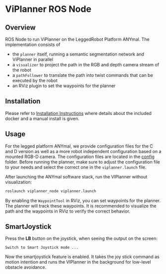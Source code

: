 # ViPlanner ROS Node

## Overview

ROS Node to run ViPlanner on the LeggedRobot Platform ANYmal.
The implementation consists of
- the `planner` itself, running a semantic segmentation network and ViPlanner in parallel
- a `visualizer` to project the path in the RGB and depth camera stream of the robot
- a `pathFollower` to translate the path into twist commands that can be executed by the robot
- an RViz plugin to set the waypoints for the planner


## Installation

Please refer to [Installation Instructions](./INSTALL.md) where details about the included docker and a manual install is given.

## Usage

For the legged platform ANYmal, we provide configuration files for the C and D version as well as a more robot independent configuration based on a mounted RGB-D camera. The configuration files are located in the [config](./planner/config/) folder. Before running the planner, make sure to adjust the configuration file to your needs and select the correct one in the `viplanner.launch` file.

After launching the ANYmal software stack, run the VIPlanner without visualization:

```bash
roslaunch viplanner_node viplanner.launch
```

By enabling the `WaypointTool` in RViz, you can set waypoints for the planner. The planner will track these waypoints.
It is recommended to visualize the path and the waypoints in RViz to verify the correct behavior.

## SmartJoystick

Press the **LB** button on the joystick, when seeing the output on the screen:

    Switch to Smart Joystick mode ...

Now the smartjoystick feature is enabled. It takes the joy stick command as motion intention and runs the VIPlanner in the background for low-level obstacle avoidance.
